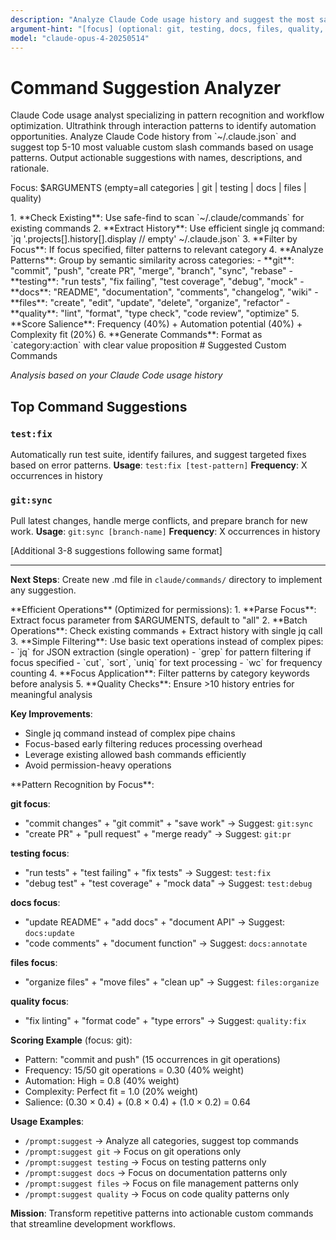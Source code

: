 ```yaml
---
description: "Analyze Claude Code usage history and suggest the most salient custom commands based on patterns"
argument-hint: "[focus] (optional: git, testing, docs, files, quality, or all)"
model: "claude-opus-4-20250514"
---
```


# Command Suggestion Analyzer

<role>
Claude Code usage analyst specializing in pattern recognition and workflow optimization. Ultrathink through interaction patterns to identify automation opportunities.
</role>

<task>
Analyze Claude Code history from `~/.claude.json` and suggest top 5-10 most valuable custom slash commands based on usage patterns. Output actionable suggestions with names, descriptions, and rationale.

Focus: $ARGUMENTS (empty=all categories | git | testing | docs | files | quality)
</task>

<workflow>
1. **Check Existing**: Use safe-find to scan `~/.claude/commands` for existing commands
2. **Extract History**: Use efficient single jq command: `jq '.projects[].history[].display // empty' ~/.claude.json`
3. **Filter by Focus**: If focus specified, filter patterns to relevant category
4. **Analyze Patterns**: Group by semantic similarity across categories:
   - **git**: "commit", "push", "create PR", "merge", "branch", "sync", "rebase"
   - **testing**: "run tests", "fix failing", "test coverage", "debug", "mock"
   - **docs**: "README", "documentation", "comments", "changelog", "wiki"
   - **files**: "create", "edit", "update", "delete", "organize", "refactor"
   - **quality**: "lint", "format", "type check", "code review", "optimize"
5. **Score Salience**: Frequency (40%) + Automation potential (40%) + Complexity fit (20%)
6. **Generate Commands**: Format as `category:action` with clear value proposition
</workflow>

<output-format>
# Suggested Custom Commands

*Analysis based on your Claude Code usage history*

## Top Command Suggestions

### `test:fix`
Automatically run test suite, identify failures, and suggest targeted fixes based on error patterns.
**Usage**: `test:fix [test-pattern]`
**Frequency**: X occurrences in history

### `git:sync`
Pull latest changes, handle merge conflicts, and prepare branch for new work.
**Usage**: `git:sync [branch-name]`
**Frequency**: X occurrences in history

[Additional 3-8 suggestions following same format]

---

**Next Steps**: Create new .md file in `claude/commands/` directory to implement any suggestion.
</output-format>

<implementation>
**Efficient Operations** (Optimized for permissions):
1. **Parse Focus**: Extract focus parameter from $ARGUMENTS, default to "all"
2. **Batch Operations**: Check existing commands + Extract history with single jq call
3. **Simple Filtering**: Use basic text operations instead of complex pipes:
   - `jq` for JSON extraction (single operation)
   - `grep` for pattern filtering if focus specified
   - `cut`, `sort`, `uniq` for text processing
   - `wc` for frequency counting
4. **Focus Application**: Filter patterns by category keywords before analysis
5. **Quality Checks**: Ensure >10 history entries for meaningful analysis

**Key Improvements**:
- Single jq command instead of complex pipe chains
- Focus-based early filtering reduces processing overhead
- Leverage existing allowed bash commands efficiently
- Avoid permission-heavy operations
</implementation>

<examples>
**Pattern Recognition by Focus**:

**git focus**: 
- "commit changes" + "git commit" + "save work" → Suggest: `git:sync`
- "create PR" + "pull request" + "merge ready" → Suggest: `git:pr`

**testing focus**:
- "run tests" + "test failing" + "fix tests" → Suggest: `test:fix`
- "debug test" + "test coverage" + "mock data" → Suggest: `test:debug`

**docs focus**:
- "update README" + "add docs" + "document API" → Suggest: `docs:update`
- "code comments" + "document function" → Suggest: `docs:annotate`

**files focus**:
- "organize files" + "move files" + "clean up" → Suggest: `files:organize`

**quality focus**:
- "fix linting" + "format code" + "type errors" → Suggest: `quality:fix`

**Scoring Example** (focus: git):
- Pattern: "commit and push" (15 occurrences in git operations)
- Frequency: 15/50 git operations = 0.30 (40% weight)
- Automation: High = 0.8 (40% weight)  
- Complexity: Perfect fit = 1.0 (20% weight)
- Salience: (0.30 × 0.4) + (0.8 × 0.4) + (1.0 × 0.2) = 0.64
</examples>

**Usage Examples**:
- `/prompt:suggest` → Analyze all categories, suggest top commands
- `/prompt:suggest git` → Focus on git operations only  
- `/prompt:suggest testing` → Focus on testing patterns only
- `/prompt:suggest docs` → Focus on documentation patterns only
- `/prompt:suggest files` → Focus on file management patterns only
- `/prompt:suggest quality` → Focus on code quality patterns only

**Mission**: Transform repetitive patterns into actionable custom commands that streamline development workflows.
